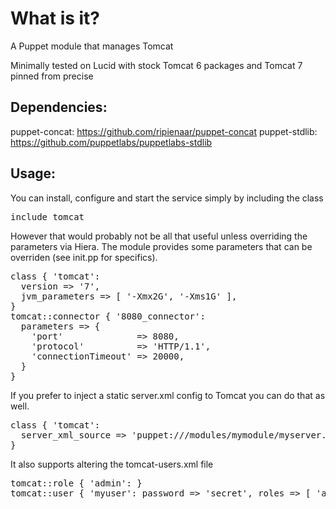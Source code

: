 What is it?
===========

A Puppet module that manages Tomcat

Minimally tested on Lucid with stock Tomcat 6 packages and Tomcat 7 pinned from precise

Dependencies:
-------------

puppet-concat: https://github.com/ripienaar/puppet-concat
puppet-stdlib: https://github.com/puppetlabs/puppetlabs-stdlib

Usage:
------

You can install, configure and start the service simply by including the class
<pre>
include tomcat
</pre>

However that would probably not be all that useful unless overriding the parameters via Hiera. The module provides some parameters that can be overriden (see init.pp for specifics).

<pre>
class { 'tomcat':
  version => '7',
  jvm_parameters => [ '-Xmx2G', '-Xms1G' ],
}
tomcat::connector { '8080_connector': 
  parameters => {
    'port'              => 8080,
    'protocol'          => 'HTTP/1.1',
    'connectionTimeout' => 20000,
  }
}
</pre>

If you prefer to inject a static server.xml config to Tomcat you can do that as well.
<pre>
class { 'tomcat':
  server_xml_source => 'puppet:///modules/mymodule/myserver.xml'
}
</pre>

It also supports altering the tomcat-users.xml file
<pre>
tomcat::role { 'admin': }
tomcat::user { 'myuser': password => 'secret', roles => [ 'admin' ] }
</pre>
